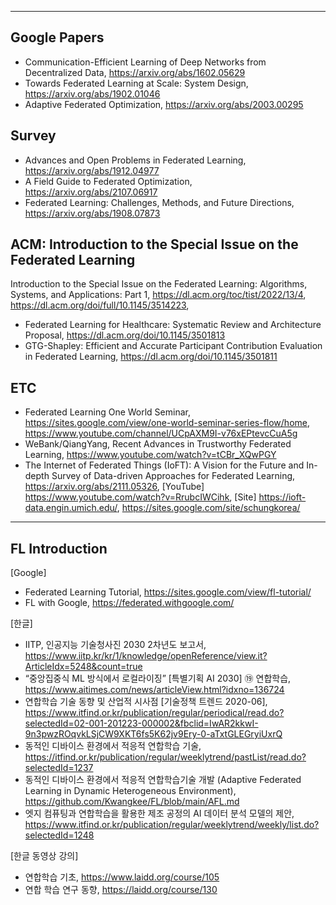 

***
## Google Papers  
- Communication-Efficient Learning of Deep Networks from Decentralized Data, https://arxiv.org/abs/1602.05629  
- Towards Federated Learning at Scale: System Design, https://arxiv.org/abs/1902.01046  
- Adaptive Federated Optimization, https://arxiv.org/abs/2003.00295

## Survey  
- Advances and Open Problems in Federated Learning, https://arxiv.org/abs/1912.04977  
- A Field Guide to Federated Optimization, https://arxiv.org/abs/2107.06917  
- Federated Learning: Challenges, Methods, and Future Directions, https://arxiv.org/abs/1908.07873   

## ACM: Introduction to the Special Issue on the Federated Learning
Introduction to the Special Issue on the Federated Learning: Algorithms, Systems, and Applications: Part 1, https://dl.acm.org/toc/tist/2022/13/4, https://dl.acm.org/doi/full/10.1145/3514223,
- Federated Learning for Healthcare: Systematic Review and Architecture Proposal, https://dl.acm.org/doi/10.1145/3501813
- GTG-Shapley: Efficient and Accurate Participant Contribution Evaluation in Federated Learning, https://dl.acm.org/doi/10.1145/3501811

## ETC  
- Federated Learning One World Seminar, https://sites.google.com/view/one-world-seminar-series-flow/home, https://www.youtube.com/channel/UCpAXM9I-v76xEPtevcCuA5g
- WeBank/QiangYang, Recent Advances in Trustworthy Federated Learning, https://www.youtube.com/watch?v=tCBr_XQwPGY
- The Internet of Federated Things (IoFT): A Vision for the Future and In-depth Survey of Data-driven Approaches for Federated Learning, https://arxiv.org/abs/2111.05326, [YouTube] https://www.youtube.com/watch?v=RrubcIWCihk, [Site] https://ioft-data.engin.umich.edu/, https://sites.google.com/site/schungkorea/

***

## FL Introduction

[Google]
- Federated Learning Tutorial, https://sites.google.com/view/fl-tutorial/
- FL with Google, https://federated.withgoogle.com/  

[한글]
- IITP, 인공지능 기술청사진 2030 2차년도 보고서, https://www.iitp.kr/kr/1/knowledge/openReference/view.it?ArticleIdx=5248&count=true   
- “중앙집중식 ML 방식에서 로컬라이징” [특별기획 AI 2030] ⑲ 연합학습, https://www.aitimes.com/news/articleView.html?idxno=136724   
- 연합학습 기술 동향 및 산업적 시사점 [기술정책 트렌드 2020-06], https://www.itfind.or.kr/publication/regular/periodical/read.do?selectedId=02-001-201223-000002&fbclid=IwAR2kkwI-9n3pwzROqvkLSjCW9XKT6fs5K62jv9Ery-0-aTxtGLEGryiUxrQ   
- 동적인 디바이스 환경에서 적응적 연합학습 기술, https://itfind.or.kr/publication/regular/weeklytrend/pastList/read.do?selectedId=1237   
- 동적인 디바이스 환경에서 적응적 연합학습기술 개발 (Adaptive Federated Learning in Dynamic Heterogeneous Environment), https://github.com/Kwangkee/FL/blob/main/AFL.md
- 엣지 컴퓨팅과 연합학습을 활용한 제조 공정의 AI 데이터 분석 모델의 제안, https://www.itfind.or.kr/publication/regular/weeklytrend/weekly/list.do?selectedId=1248   

[한글 동영상 강의]  
- 연합학습 기초, https://www.laidd.org/course/105  
- 연합 학습 연구 동향, https://laidd.org/course/130

